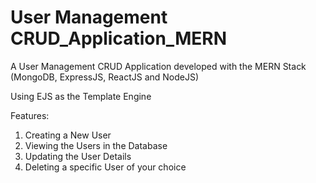 # User Management CRUD_Application_MERN
A User Management CRUD Application developed with the MERN Stack (MongoDB, ExpressJS, ReactJS and NodeJS)

Using EJS as the Template Engine


Features:
1. Creating a New User
2. Viewing the Users in the Database
3. Updating the User Details
4. Deleting a specific User of your choice

